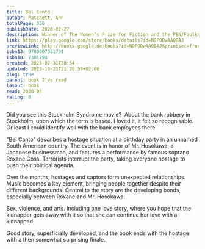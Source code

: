 ```yaml
---  
title: Bel Canto  
author: Patchett, Ann  
totalPage: 336  
publishDate: 2020-02-27  
description: Winner of The Women’s Prize for Fiction and the PEN/Faulkner Award for Fiction. The poignant – and at times very funny – novel from the author of The Dutch House and Commonwealth.  
link: https://play.google.com/store/books/details?id=NOPODwAAQBAJ  
previewLink: http://books.google.de/books?id=NOPODwAAQBAJ&printsec=frontcover&dq=Ann+Patchett,+Bel+Canto&hl=&as_pt=BOOKS&cd=1&source=gbs_api  
isbn13: 9780007381791  
isbn10: 7381794  
created: 2023-07-31T20:54  
updated: 2023-10-21T21:20:59+02:00  
blog: true  
parent: book I've read  
layout: book  
read: 2020-08  
rating: 8  
---  
```

  
Did you see this Stockholm Syndrome movie?  About the bank robbery in Stockholm, upon which the term is based.  I loved it, it felt so recognisable.  Or least I could identify well with the bank employees there.    
  
"Bel Canto" describes a hostage situation at a birthday party in an unnamed South American country. The event is in honor of Mr. Hosokawa, a Japanese businessman, and features a performance by famous soprano Roxane Coss. Terrorists interrupt the party, taking everyone hostage to push their political agenda.  
  
Over the months, hostages and captors form unexpected relationships. Music becomes a key element, bringing people together despite their different backgrounds. Central to the story are the developing bonds, especially between Roxane and Mr. Hosokawa.  
  
Sex, violence, and arts. Including one love story, where you hope that the kidnapper gets away with it so that she can continue her love with a kidnapped.  
  
Good story, superficially developed, and the book ends with the hostage with a then somewhat surprising finale. 